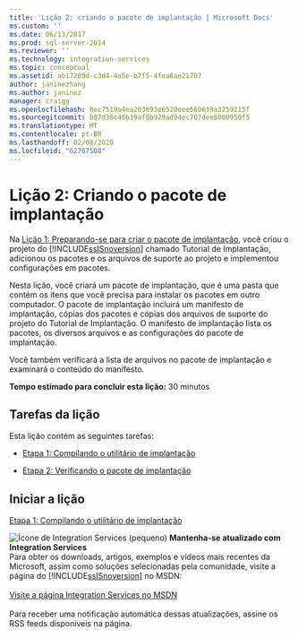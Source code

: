 ```yaml
---
title: 'Lição 2: criando o pacote de implantação | Microsoft Docs'
ms.custom: ''
ms.date: 06/13/2017
ms.prod: sql-server-2014
ms.reviewer: ''
ms.technology: integration-services
ms.topic: conceptual
ms.assetid: ab17289d-c3d4-4a5e-b7f5-4fea8ae21707
author: janinezhang
ms.author: janinez
manager: craigg
ms.openlocfilehash: 8ec7519a4ea203693e6520eee569639a3259215f
ms.sourcegitcommit: b87d36c46b39af8b929ad94ec707dee8800950f5
ms.translationtype: MT
ms.contentlocale: pt-BR
ms.lasthandoff: 02/08/2020
ms.locfileid: "62767508"
---
```

# <a name="lesson-2-creating-the-deployment-bundle"></a>Lição 2: Criando o pacote de implantação
  Na [Lição 1: Preparando-se para criar o pacote de implantação](../integration-services/lesson-1-preparing-to-create-the-deployment-bundle.md), você criou o projeto do [!INCLUDE[ssISnoversion](../includes/ssisnoversion-md.md)] chamado Tutorial de Implantação, adicionou os pacotes e os arquivos de suporte ao projeto e implementou configurações em pacotes.  
  
 Nesta lição, você criará um pacote de implantação, que é uma pasta que contém os itens que você precisa para instalar os pacotes em outro computador. O pacote de implantação incluirá um manifesto de implantação, cópias dos pacotes e cópias dos arquivos de suporte do projeto do Tutorial de Implantação. O manifesto de implantação lista os pacotes, os diversos arquivos e as configurações do pacote de implantação.  
  
 Você também verificará a lista de arquivos no pacote de implantação e examinará o conteúdo do manifesto.  
  
 **Tempo estimado para concluir esta lição:** 30 minutos  
  
## <a name="lesson-tasks"></a>Tarefas da lição  
 Esta lição contém as seguintes tarefas:  
  
-   [Etapa 1: Compilando o utilitário de implantação](../integration-services/lesson-2-1-building-the-deployment-utility.md)  
  
-   [Etapa 2: Verificando o pacote de implantação](../integration-services/lesson-2-2-verifying-the-deployment-bundle.md)  
  
## <a name="start-the-lesson"></a>Iniciar a lição  
 [Etapa 1: Compilando o utilitário de implantação](../integration-services/lesson-2-1-building-the-deployment-utility.md)  
  
![Ícone de Integration Services (pequeno)](media/dts-16.gif "Ícone do Integration Services (pequeno)")  **Mantenha-se atualizado com Integration Services**<br /> Para obter os downloads, artigos, exemplos e vídeos mais recentes da Microsoft, assim como soluções selecionadas pela comunidade, visite a página do [!INCLUDE[ssISnoversion](../includes/ssisnoversion-md.md)] no MSDN:<br /><br /> [Visite a página Integration Services no MSDN](https://go.microsoft.com/fwlink/?LinkId=136655)<br /><br /> Para receber uma notificação automática dessas atualizações, assine os RSS feeds disponíveis na página.  
  
  
